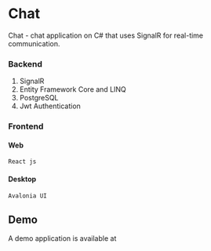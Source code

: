 # Chat
Chat - chat application on C# that uses SignalR for real-time communication.
### Backend
1. SignalR
2. Entity Framework Core and LINQ
3. PostgreSQL
3. Jwt Authentication
### Frontend
  #### Web
    React js
  #### Desktop 
    Avalonia UI

## Demo 
A demo application is available at 
